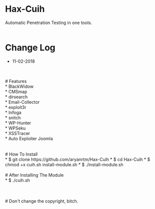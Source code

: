 # Hax-Cuih
Automatic Penetration Testing in one tools.
<br>
<br>
# Change Log
* 11-02-2018
<br>
<br>
# Features <br>
* BlackWidow <br>
* CMSmap <br>
* dirsearch <br>
* Email-Collector <br>
* exploit3r <br>
* Infoga <br>
* snitch <br>
* WP-Hunter <br>
* WPSeku <br>
* XSSTracer <br>
* Auto Exploiter Joomla <br>
<br>
<br>
# How To Install
<br>
* $ git clone https://github.com/aryanrtm/Hax-Cuih
* $ cd Hax-Cuih
* $ chmod +x cuih.sh install-module.sh
* $ ./install-module.sh
<br>
<br>
# After Installing The Module
<br>
* $ ./cuih.sh <br>
<br>
<br>
<br>
# Don't change the copyright, bitch.
